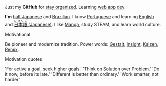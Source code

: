 Just my **GitHub** for
[stay organized](http://www.youtube.com/watch?v=s8yT8Eh_efE). Learning [web app dev](http://www.sitepoint.com/long-live-web-app/). 

**I'm** [half Japanese](http://en.wikipedia.org/wiki/H%C4%81fu) and [Brazilian](http://en.wikipedia.org/wiki/Japanese_Brazilian). I know [Portuguese](https://en.wikipedia.org/wiki/Portuguese_language) and learning [English](http://en.wikipedia.org/wiki/English_language) and [<ruby>日本語<rt>に ほん ご</ruby> (Japanese)](http://en.wikipedia.org/wiki/Japanese_language). I like [Manga](https//www.youtube.com/watch?v=sF1zusDQo88), study STEAM, and learn world culture.

Motivational 

Be pioneer and modernize tradition. Power words: [Gestalt](http://www.youtube.com/watch?v=LlzuJqZ797U), [Insight](http://www.youtube.com/watch?v=LlzuJqZ797U), [Kaizen](http://www.youtube.com/watch?v=jRdTFis4-3Q), [Remix](http://everythingisaremix.info/watch-the-series/). 


Motivation quotes

'For active a goal, seek higher goals.' 
'Think on Solution over Problem.'
'Do it now, before its late.'
'Different is better than ordinary.'
'Work smarter, not harder'





